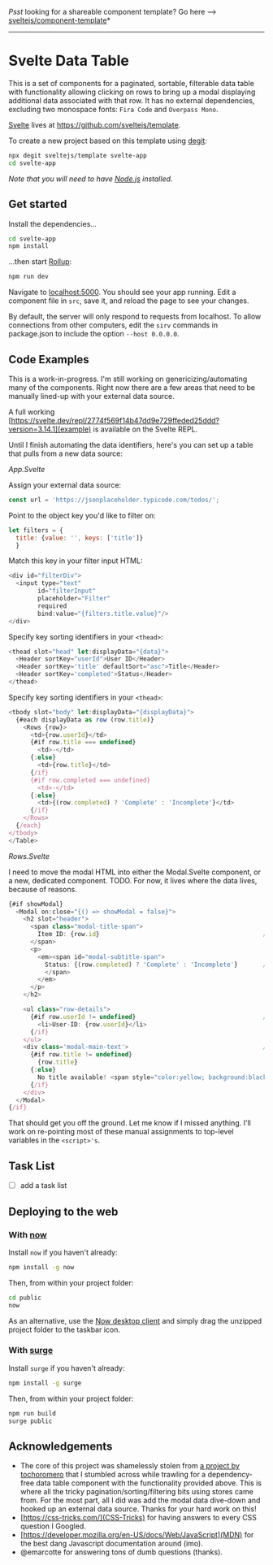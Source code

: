 *Psst* looking for a shareable component template? Go here --> [sveltejs/component-template](https://github.com/sveltejs/component-template)*

---

# Svelte Data Table

This is a set of components for a paginated, sortable, filterable data table with functionality allowing clicking on rows to bring up a modal displaying additional data associated with that row. It has no external dependencies, excluding two monospace fonts: `Fira Code` and `Overpass Mono`. 

[Svelte](https://svelte.dev) lives at https://github.com/sveltejs/template.

To create a new project based on this template using [degit](https://github.com/Rich-Harris/degit):

```bash
npx degit sveltejs/template svelte-app
cd svelte-app
```

*Note that you will need to have [Node.js](https://nodejs.org) installed.*


## Get started

Install the dependencies...

```bash
cd svelte-app
npm install
```

...then start [Rollup](https://rollupjs.org):

```bash
npm run dev
```

Navigate to [localhost:5000](http://localhost:5000). You should see your app running. Edit a component file in `src`, save it, and reload the page to see your changes.

By default, the server will only respond to requests from localhost. To allow connections from other computers, edit the `sirv` commands in package.json to include the option `--host 0.0.0.0`.


## Code Examples
This is a work-in-progress. I'm still working on genericizing/automating many of the components. Right now there are a few areas that need to be manually lined-up with your external data source.

A full working [https://svelte.dev/repl/2774f569f14b47dd9e729ffeded25ddd?version=3.14.1](example) is available on the Svelte REPL.

Until I finish automating the data identifiers, here's you can set up a table that pulls from a new data source:

*App.Svelte*

Assign your external data source:
```javascript
const url = 'https://jsonplaceholder.typicode.com/todos/';
```

Point to the object key you'd like to filter on:
```javascript
let filters = {
  title: {value: '', keys: ['title']}
  }
```

Match this key in your filter input HTML:
```javascript
<div id="filterDiv">
  <input type="text" 
        id="filterInput" 
        placeholder="Filter"
        required 
        bind:value="{filters.title.value}"/>
</div>
```

Specify key sorting identifiers in your `<thead>`:
```javascript
<thead slot="head" let:displayData="{data}">
  <Header sortKey="userId">User ID</Header>
  <Header sortKey='title' defaultSort="asc">Title</Header>
  <Header sortKey='completed'>Status</Header>
</thead>
```

Specify key sorting identifiers in your `<thead>`:
```javascript
<tbody slot="body" let:displayData="{displayData}">
  {#each displayData as row (row.title)}
    <Rows {row}>
      <td>{row.userId}</td>
      {#if row.title === undefined}
        <td>-</td>
      {:else}
        <td>{row.title}</td>
      {/if}
      {#if row.completed === undefined}
        <td>-</td>
      {:else}
        <td>{(row.completed) ? 'Complete' : 'Incomplete'}</td>
      {/if}
    </Rows>
  {/each}
</tbody>
</Table>
```

*Rows.Svelte*

I need to move the modal HTML into either the Modal.Svelte component, or a new, dedicated component. TODO. For now, it lives where the data lives, because of reasons.

```javascript
{#if showModal}
  <Modal on:close="{() => showModal = false}">
    <h2 slot="header">
      <span class="modal-title-span">
        Item ID: {row.id}                                             // modal title: specify the associated key in your data
      </span>
      <p>
        <em><span id="modal-subtitle-span">
          Status: {(row.completed) ? 'Complete' : 'Incomplete'}       // modal subtitle: specify associated key 
          </span>
        </em>
      </p>
    </h2>

    <ul class="row-details">
      {#if row.userId != undefined}                                   // list of keyed data items - does not render if undefined (eg: if not all nested objects contain all keys, you won't see 'undefined')
        <li>User-ID: {row.userId}</li>
      {/if}
    </ul>
    <div class='modal-main-text'>                                     // main text box: specify associated key
      {#if row.title != undefined}
        {row.title}
      {:else}
        No title available! <span style="color:yellow; background:black; padding:0.5em; border-radius:15%; font-weight:900;">{screwYouGuys}</span>
      {/if}
    </div>
  </Modal>
{/if}
```

That should get you off the ground. Let me know if I missed anything. I'll work on re-pointing most of these manual assignments to top-level variables in the `<script>'s`.


## Task List

- [ ] add a task list


## Deploying to the web

### With [now](https://zeit.co/now)

Install `now` if you haven't already:

```bash
npm install -g now
```

Then, from within your project folder:

```bash
cd public
now
```

As an alternative, use the [Now desktop client](https://zeit.co/download) and simply drag the unzipped project folder to the taskbar icon.

### With [surge](https://surge.sh/)

Install `surge` if you haven't already:

```bash
npm install -g surge
```

Then, from within your project folder:

```bash
npm run build
surge public
```

## Acknowledgements
* The core of this project was shamelessly stolen from [a project by tochoromero](https://github.com/tochoromero/svelte-table) that I stumbled across while trawling for a dependency-free data table component with the functionality provided above. This is where all the tricky pagination/sorting/filtering bits using stores came from. For the most part, all I did was add the modal data dive-down and hooked up an external data source. Thanks for your hard work on this!
* [https://css-tricks.com/](CSS-Tricks) for having answers to every CSS question I Googled.
* [https://developer.mozilla.org/en-US/docs/Web/JavaScript](MDN) for the best dang Javascript documentation around (imo).
* @emarcotte for answering tons of dumb questions (thanks).